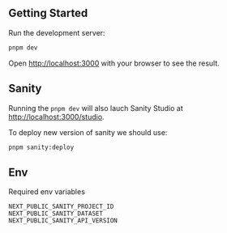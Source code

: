 ## Getting Started

Run the development server:

```bash
pnpm dev
```

Open [http://localhost:3000](http://localhost:3000) with your browser to see the result.

## Sanity

Running the `pnpm dev` will also lauch Sanity Studio at [http://localhost:3000/studio](http://localhost:3000/studio).

To deploy new version of sanity we should use:

```bash
pnpm sanity:deploy
```

## Env

Required env variables

```
NEXT_PUBLIC_SANITY_PROJECT_ID
NEXT_PUBLIC_SANITY_DATASET
NEXT_PUBLIC_SANITY_API_VERSION
```
